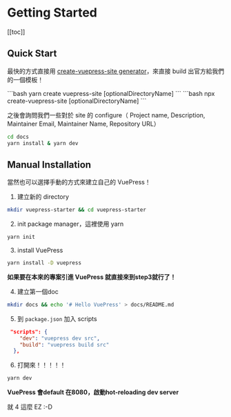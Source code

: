 # Getting Started

<!-- table of content -->

[[toc]]

## Quick Start

最快的方式直接用 [create-vuepress-site generator](/https://github.com/vuepress/create-vuepress-site/)，來直接 build 出官方給我們的一個模板！

<code-group>
<code-block title="YARN" active>
```bash
yarn create vuepress-site [optionalDirectoryName]
```
</code-block>

<code-block title="NPM">
```bash
npx create-vuepress-site [optionalDirectoryName]
```
</code-block>
</code-group>

之後會詢問我們一些對於 site 的 configure（ Project name, Description, Maintainer Email, Maintainer Name, Repository URL）

```bash
cd docs
yarn install & yarn dev
```

## Manual Installation

當然也可以選擇手動的方式來建立自己的 VuePress！

1. 建立新的 directory

```bash
mkdir vuepress-starter && cd vuepress-starter
```

2. init package manager，這裡使用 yarn

```bash
yarn init
```

3. install VuePress

```bash
yarn install -D vuepress
```

**如果要在本來的專案引進 VuePress 就直接來到step3就行了！**

4. 建立第一個doc

```bash
mkdir docs && echo '# Hello VuePress' > docs/README.md
```

5. 到 `package.json` 加入 scripts

```json
 "scripts": {
    "dev": "vuepress dev src",
    "build": "vuepress build src"
  },
```

6. 打開來！！！！！
   
```bash
yarn dev
```

**VuePress 會default 在8080，啟動hot-reloading dev server**



就 4 這麼 EZ :-D